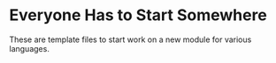 # Everyone Has to Start Somewhere

These are template files to start work on a new module for various languages.
